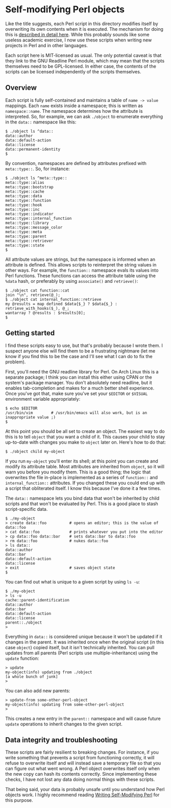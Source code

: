 # Self-modifying Perl objects

Like the title suggests, each Perl script in this directory modifies itself by overwriting its own contents when it is executed. The mechanism for doing this is [described in detail
here](http://github.com/spencertipping/writing-self-modifying-perl). While this probably sounds like some useless academic exercise, I now use these scripts when writing new projects in Perl
and in other languages.

Each script here is MIT-licensed as usual. The only potential caveat is that they link to the GNU Readline Perl module, which may mean that the scripts themselves need to be GPL-licensed. In
either case, the contents of the scripts can be licensed independently of the scripts themselves.

## Overview

Each script is fully self-contained and maintains a table of `name -> value` mappings. Each `name` exists inside a namespace; this is written as `namespace::name`. The namespace determines
how the attribute is interpreted. So, for example, we can ask `./object` to enumerate everything in the `data::` namespace like this:

    $ ./object ls ^data::
    data::author
    data::default-action
    data::license
    data::permanent-identity
    $

By convention, namespaces are defined by attributes prefixed with `meta::type::`. So, for instance:

    $ ./object ls ^meta::type::
    meta::type::alias
    meta::type::bootstrap
    meta::type::cache
    meta::type::data
    meta::type::function
    meta::type::hook
    meta::type::inc
    meta::type::indicator
    meta::type::internal_function
    meta::type::library
    meta::type::message_color
    meta::type::meta
    meta::type::parent
    meta::type::retriever
    meta::type::state
    $

All attribute values are strings, but the namespace is informed when an attribute is defined. This allows scripts to reinterpret the string values in other ways. For example, the
`function::` namespace evals its values into Perl functions. These functions can access the attribute table using the `%data` hash, or preferably by using `associate()` and `retrieve()`:

    $ ./object cat function::cat
    join "\n", retrieve(@_);
    $ ./object cat internal_function::retrieve
    my @results = map defined $data{$_} ? $data{$_} : retrieve_with_hooks($_), @_;
    wantarray ? @results : $results[0];
    $

## Getting started

I find these scripts easy to use, but that's probably because I wrote them. I suspect anyone else will find them to be a frustrating nightmare (let me know if you find this to be the case
and I'll see what I can do to fix the problem).

First, you'll need the GNU readline library for Perl. On Arch Linux this is a separate package; I think you can install this either using CPAN or the system's package manager. You don't
absolutely need readline, but it enables tab-completion and makes for a much better shell experience. Once you've got that, make sure you've set your `$EDITOR` or `$VISUAL` environment
variable appropriately:

    $ echo $EDITOR
    /usr/bin/vim        # /usr/bin/emacs will also work, but is an inappropriate value ;)
    $

At this point you should be all set to create an object. The easiest way to do this is to tell `object` that you want a child of it. This causes your child to stay up-to-date with changes
you make to `object` later on. Here's how to do that:

    $ ./object child my-object

If you run `my-object` you'll enter its shell; at this point you can create and modify its attribute table. Most attributes are inherited from `object`, so it will warn you before you modify
them. This is a good thing; the logic that overwrites the file in-place is implemented as a series of `function::` and `internal_function::` attributes. If you changed these you could end up
with a script that obliterated itself. I know this because I've done it a few times.

The `data::` namespace lets you bind data that won't be inherited by child scripts and that won't be evaluated by Perl. This is a good place to stash script-specific data.

    $ ./my-object
    > create data::foo          # opens an editor; this is the value of data::foo
    > cat data::foo             # prints whatever you put into the editor
    > cp data::foo data::bar    # sets data::bar to data::foo
    > rm data::foo              # nukes data::foo
    > ls data::
    data::author
    data::bar
    data::default-action
    data::license
    > exit                      # saves object state
    $

You can find out what is unique to a given script by using `ls -u`:

    $ ./my-object
    > ls -u
    cache::parent-identification
    data::author
    data::bar
    data::default-action
    data::license
    parent::./object
    >

Everything in `data::` is considered unique because it won't be updated if it changes in the parent. It was inherited once when the original script (in this case `object`) copied itself, but
it isn't technically inherited. You can pull updates from all parents (Perl scripts use multiple-inheritance) using the `update` function:

    > update
    my-object(info) updating from ./object
    [a whole bunch of junk]
    >

You can also add new parents:

    > update-from some-other-perl-object
    my-object(info) updating from some-other-perl-object
    >

This creates a new entry in the `parent::` namespace and will cause future `update` operations to inherit changes to the given script.

## Data integrity and troubleshooting

These scripts are fairly resilient to breaking changes. For instance, if you write something that prevents a script from functioning correctly, it will refuse to overwrite itself and will
instead save a temporary file so that you can figure out what went wrong. A Perl object overwrites itself only when the new copy can hash its contents correctly. Since implementing these
checks, I have not lost any data doing normal things with these scripts.

That being said, your data is probably unsafe until you understand how Perl objects work. I highly recommend reading [Writing Self-Modifying
Perl](http://github.com/spencertipping/writing-self-modifying-perl) for this purpose.